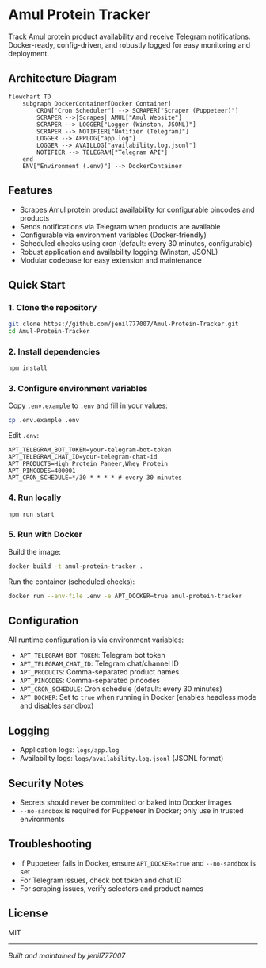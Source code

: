 # Amul Protein Tracker

Track Amul protein product availability and receive Telegram notifications. Docker-ready, config-driven, and robustly logged for easy monitoring and deployment.

## Architecture Diagram

```mermaid
flowchart TD
	subgraph DockerContainer[Docker Container]
		CRON["Cron Scheduler"] --> SCRAPER["Scraper (Puppeteer)"]
		SCRAPER -->|Scrapes| AMUL["Amul Website"]
		SCRAPER --> LOGGER["Logger (Winston, JSONL)"]
		SCRAPER --> NOTIFIER["Notifier (Telegram)"]
		LOGGER --> APPLOG["app.log"]
		LOGGER --> AVAILLOG["availability.log.jsonl"]
		NOTIFIER --> TELEGRAM["Telegram API"]
	end
	ENV["Environment (.env)"] --> DockerContainer
```

## Features

- Scrapes Amul protein product availability for configurable pincodes and products
- Sends notifications via Telegram when products are available
- Configurable via environment variables (Docker-friendly)
- Scheduled checks using cron (default: every 30 minutes, configurable)
- Robust application and availability logging (Winston, JSONL)
- Modular codebase for easy extension and maintenance

## Quick Start

### 1. Clone the repository

```sh
git clone https://github.com/jenil777007/Amul-Protein-Tracker.git
cd Amul-Protein-Tracker
```

### 2. Install dependencies

```sh
npm install
```

### 3. Configure environment variables

Copy `.env.example` to `.env` and fill in your values:

```sh
cp .env.example .env
```

Edit `.env`:

```
APT_TELEGRAM_BOT_TOKEN=your-telegram-bot-token
APT_TELEGRAM_CHAT_ID=your-telegram-chat-id
APT_PRODUCTS=High Protein Paneer,Whey Protein
APT_PINCODES=400001
APT_CRON_SCHEDULE=*/30 * * * * # every 30 minutes
```

### 4. Run locally

```sh
npm run start
```

### 5. Run with Docker

Build the image:

```sh
docker build -t amul-protein-tracker .
```

Run the container (scheduled checks):

```sh
docker run --env-file .env -e APT_DOCKER=true amul-protein-tracker
```

## Configuration

All runtime configuration is via environment variables:

- `APT_TELEGRAM_BOT_TOKEN`: Telegram bot token
- `APT_TELEGRAM_CHAT_ID`: Telegram chat/channel ID
- `APT_PRODUCTS`: Comma-separated product names
- `APT_PINCODES`: Comma-separated pincodes
- `APT_CRON_SCHEDULE`: Cron schedule (default: every 30 minutes)
- `APT_DOCKER`: Set to `true` when running in Docker (enables headless mode and disables sandbox)

## Logging

- Application logs: `logs/app.log`
- Availability logs: `logs/availability.log.jsonl` (JSONL format)

## Security Notes

- Secrets should never be committed or baked into Docker images
- `--no-sandbox` is required for Puppeteer in Docker; only use in trusted environments

## Troubleshooting

- If Puppeteer fails in Docker, ensure `APT_DOCKER=true` and `--no-sandbox` is set
- For Telegram issues, check bot token and chat ID
- For scraping issues, verify selectors and product names

## License

MIT

---

_Built and maintained by jenil777007_
